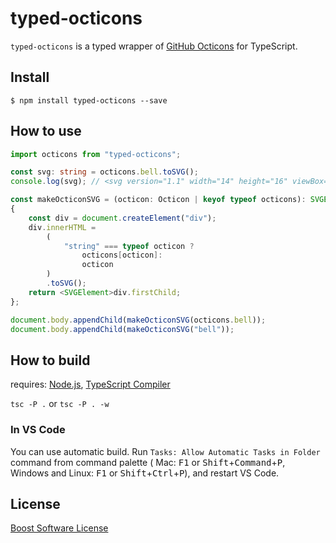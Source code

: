 # typed-octicons

`typed-octicons` is a typed wrapper of [GitHub Octicons](https://www.npmjs.com/package/octicons) for TypeScript.

## Install

```
$ npm install typed-octicons --save
```

## How to use

```typescript
import octicons from "typed-octicons";

const svg: string = octicons.bell.toSVG();
console.log(svg); // <svg version="1.1" width="14" height="16" viewBox="0 0 14 16" class="octicon octicon-bell" aria-hidden="true"><path fill-rule="evenodd" d="M14 12v1H0v-1l.73-.58c.77-.77.81-2.55 1.19-4.42C2.69 3.23 6 2 6 2c0-.55.45-1 1-1s1 .45 1 1c0 0 3.39 1.23 4.16 5 .38 1.88.42 3.66 1.19 4.42l.66.58H14zm-7 4c1.11 0 2-.89 2-2H5c0 1.11.89 2 2 2z"/></svg>

const makeOcticonSVG = (octicon: Octicon | keyof typeof octicons): SVGElement =>
{
    const div = document.createElement("div");
    div.innerHTML =
        (
            "string" === typeof octicon ?
                octicons[octicon]:
                octicon
        )
        .toSVG();
    return <SVGElement>div.firstChild;
};

document.body.appendChild(makeOcticonSVG(octicons.bell));
document.body.appendChild(makeOcticonSVG("bell"));
```

## How to build

requires: [Node.js](https://nodejs.org/), [TypeScript Compiler](https://www.npmjs.com/package/typescript)

`tsc -P .` or `tsc -P . -w`

### In VS Code

You can use automatic build. Run `Tasks: Allow Automatic Tasks in Folder` command from command palette ( Mac: <kbd>F1</kbd> or <kbd>Shift</kbd>+<kbd>Command</kbd>+<kbd>P</kbd>, Windows and Linux: <kbd>F1</kbd> or <kbd>Shift</kbd>+<kbd>Ctrl</kbd>+<kbd>P</kbd>), and restart VS Code.

## License

[Boost Software License](./LICENSE_1_0.txt)
